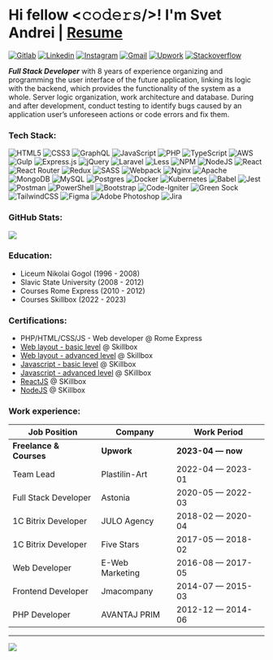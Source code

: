 # Hi fellow <𝚌𝚘𝚍𝚎𝚛𝚜/>! I'm Svet Andrei | [Resume](https://www.canva.com/design/DAEjW-rWvVA/oa6vUnxboqrfzAAAoLKO5Q/edit?utm_content=DAEjW-rWvVA&utm_campaign=designshare&utm_medium=link2&utm_source=sharebutton)

[![Gitlab](https://img.shields.io/badge/-Gitlab-F2F1F4?style=flat&logo=gitlab&logoColor)](https://gitlab.com/svetsandrew)
[![Linkedin](https://img.shields.io/badge/-LinkedIn-blue?style=flat&logo=Linkedin&logoColor=white)](https://www.linkedin.com/in/svetandrei/)
[![Instagram](https://img.shields.io/badge/-Instagram-c13584?style=flat&labelColor=c13584&logo=instagram&logoColor=white)](https://www.instagram.com/svet.andrei.87/)
[![Gmail](https://img.shields.io/badge/-Gmail-c14438?style=flat&logo=Gmail&logoColor=white)](mailto:svetsandrew@gmail.com)
[![Upwork](https://img.shields.io/badge/-Upwork-fff?style=flat&logo=Upwork&logoColor)](https://www.upwork.com/freelancers/~0142882674bcabc8aa)
[![Stackoverflow](https://img.shields.io/badge/-Stackoverflow-fff?style=flat&logo=Stackoverflow&logoColor)](https://https://stackoverflow.com/users/21568023/svet-andrei)

***Full Stack Developer*** with 8 years of experience organizing and programming the user interface of the future application, linking its logic with the backend, which provides the functionality of the system as a whole. Server logic organization, work architecture and database. During and after development, conduct testing to identify bugs caused by an application user’s unforeseen actions or code errors and fix them.

### Tech Stack:
![HTML5](https://img.shields.io/badge/html5-%23E34F26.svg?style=for-the-badge&logo=html5&logoColor=white) ![CSS3](https://img.shields.io/badge/css3-%231572B6.svg?style=for-the-badge&logo=css3&logoColor=white) ![GraphQL](https://img.shields.io/badge/-GraphQL-E10098?style=for-the-badge&logo=graphql&logoColor=white) ![JavaScript](https://img.shields.io/badge/javascript-%23323330.svg?style=for-the-badge&logo=javascript&logoColor=%23F7DF1E) ![PHP](https://img.shields.io/badge/php-%23777BB4.svg?style=for-the-badge&logo=php&logoColor=white) ![TypeScript](https://img.shields.io/badge/typescript-%23007ACC.svg?style=for-the-badge&logo=typescript&logoColor=white) ![AWS](https://img.shields.io/badge/AWS-%23FF9900.svg?style=for-the-badge&logo=amazon-aws&logoColor=white) ![Gulp](https://img.shields.io/badge/GULP-%23CF4647.svg?style=for-the-badge&logo=gulp&logoColor=white) ![Express.js](https://img.shields.io/badge/express.js-%23404d59.svg?style=for-the-badge&logo=express&logoColor=%2361DAFB) ![jQuery](https://img.shields.io/badge/jquery-%230769AD.svg?style=for-the-badge&logo=jquery&logoColor=white) ![Laravel](https://img.shields.io/badge/laravel-%23FF2D20.svg?style=for-the-badge&logo=laravel&logoColor=white) ![Less](https://img.shields.io/badge/less-2B4C80?style=for-the-badge&logo=less&logoColor=white) ![NPM](https://img.shields.io/badge/NPM-%23CB3837.svg?style=for-the-badge&logo=npm&logoColor=white) ![NodeJS](https://img.shields.io/badge/node.js-6DA55F?style=for-the-badge&logo=node.js&logoColor=white) ![React](https://img.shields.io/badge/react-%2320232a.svg?style=for-the-badge&logo=react&logoColor=%2361DAFB) ![React Router](https://img.shields.io/badge/React_Router-CA4245?style=for-the-badge&logo=react-router&logoColor=white) ![Redux](https://img.shields.io/badge/redux-%23593d88.svg?style=for-the-badge&logo=redux&logoColor=white) ![SASS](https://img.shields.io/badge/SASS-hotpink.svg?style=for-the-badge&logo=SASS&logoColor=white) ![Webpack](https://img.shields.io/badge/webpack-%238DD6F9.svg?style=for-the-badge&logo=webpack&logoColor=black) ![Nginx](https://img.shields.io/badge/nginx-%23009639.svg?style=for-the-badge&logo=nginx&logoColor=white) ![Apache](https://img.shields.io/badge/apache-%23D42029.svg?style=for-the-badge&logo=apache&logoColor=white) ![MongoDB](https://img.shields.io/badge/MongoDB-%234ea94b.svg?style=for-the-badge&logo=mongodb&logoColor=white) ![MySQL](https://img.shields.io/badge/mysql-%2300000f.svg?style=for-the-badge&logo=mysql&logoColor=white) ![Postgres](https://img.shields.io/badge/postgres-%23316192.svg?style=for-the-badge&logo=postgresql&logoColor=white) ![Docker](https://img.shields.io/badge/docker-%230db7ed.svg?style=for-the-badge&logo=docker&logoColor=white) ![Kubernetes](https://img.shields.io/badge/kubernetes-%23326ce5.svg?style=for-the-badge&logo=kubernetes&logoColor=white) ![Babel](https://img.shields.io/badge/Babel-F9DC3e?style=for-the-badge&logo=babel&logoColor=black) ![Jest](https://img.shields.io/badge/-jest-%23C21325?style=for-the-badge&logo=jest&logoColor=white) ![Postman](https://img.shields.io/badge/Postman-FF6C37?style=for-the-badge&logo=postman&logoColor=white) ![PowerShell](https://img.shields.io/badge/PowerShell-%235391FE.svg?style=for-the-badge&logo=powershell&logoColor=white) ![Bootstrap](https://img.shields.io/badge/bootstrap-%238511FA.svg?style=for-the-badge&logo=bootstrap&logoColor=white) ![Code-Igniter](https://img.shields.io/badge/CodeIgniter-%23EF4223.svg?style=for-the-badge&logo=codeIgniter&logoColor=white) ![Green Sock](https://img.shields.io/badge/green%20sock-88CE02?style=for-the-badge&logo=greensock&logoColor=white) ![TailwindCSS](https://img.shields.io/badge/tailwindcss-%2338B2AC.svg?style=for-the-badge&logo=tailwind-css&logoColor=white) ![Figma](https://img.shields.io/badge/figma-%23F24E1E.svg?style=for-the-badge&logo=figma&logoColor=white) ![Adobe Photoshop](https://img.shields.io/badge/adobe%20photoshop-%2331A8FF.svg?style=for-the-badge&logo=adobe%20photoshop&logoColor=white) ![Jira](https://img.shields.io/badge/jira-%230A0FFF.svg?style=for-the-badge&logo=jira&logoColor=white)
### GitHub Stats:
![](https://github-readme-stats.vercel.app/api/top-langs/?username=svetandrei&theme=default&hide_border=false&include_all_commits=false&count_private=true&layout=compact)

### Education:
- Liceum Nikolai Gogol (1996 - 2008)
- Slavic State University (2008 - 2012)
- Courses Rome Express (2010 - 2012)
- Courses Skillbox (2022 - 2023)

### Certifications:
- PHP/HTML/CSS/JS - Web developer @ Rome Express
- [Web layout - basic level](https://ibb.co/qryHz8S) @ Skillbox
- [Web layout - advanced level](https://ibb.co/BGJVDmq) @ Skillbox
- [Javascript - basic level](https://ibb.co/PQr7n4m) @ SKillbox
- [Javascript - advanced level](https://ibb.co/CwLWcWX) @ SKillbox
- [ReactJS](https://ibb.co/zXTvZRQ) @ SKillbox
- [NodeJS](https://ibb.co/SBN6mJ8) @ SKillbox

### Work experience:
| Job Position           | Company         | Work Period       |
| ---------------------- | --------------- | ----------------- |
| **Freelance & Courses**| **Upwork**      | **2023-04 — now** |
| Team Lead              | Plastilin-Art   | 2022-04 — 2023-01 |
| Full Stack Developer   | Astonia         | 2020-05 — 2022-03 |
| 1C Bitrix Developer    | JULO Agency     | 2018-02 — 2020-04 |
| 1C Bitrix Developer    | Five Stars      | 2017-05 — 2018-02 |
| Web Developer          | E-Web Marketing | 2016-08 — 2017-05 |
| Frontend Developer     | Jmacompany      | 2014-07 — 2015-03 |
| PHP Developer          | AVANTAJ PRIM    | 2012-12 — 2014-06 |

---
[![](https://visitcount.itsvg.in/api?id=svetandrei&icon=0&color=0)](https://visitcount.itsvg.in)
